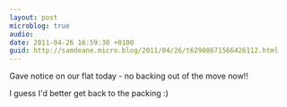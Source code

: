```yaml
---
layout: post
microblog: true
audio: 
date: 2011-04-26 16:59:30 +0100
guid: http://samdeane.micro.blog/2011/04/26/t62908671566426112.html
---
```

Gave notice on our flat today - no backing out of the move now!!

I guess I'd better get back to the packing :)
